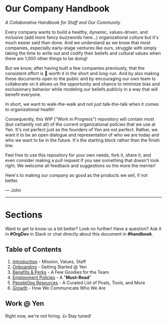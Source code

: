 # Our Company Handbook
*A Collaborative Handbook for Staff and Our Community*

Every company wants to build a healthy, dynamic, values-driven, and inclusive (add more fancy buzzwords here...) organizational culture but it's much easier said than done. And we understand as we know that most companies, especially early-stage ventures like ours, struggle with simply taking the time to write out and codify their beliefs and cultural values when there are 1,000 other things to be doing!

But we know, after having built a few companies previously, that the consistent effort is :100: worth it in the short and long-run. And by also making these documents open to the public and by encouraging our own team to collaborate on it allows us the opportunity and chance to minimize bias and exclusionary behavior while modeling our beliefs publicly in a way that will benefit everyone.

In short, we want to walk-the-walk and not just talk-the-talk when it comes to organizational health!

Consequently, this WIP ("Work in Progress") repository will contain most (but certaintly not all) of the current organizational policies that we use at Yen. It's not perfect just as the founders of Yen are not perfect. Rather, we want it to be an open dialogue and representation of who we are today and who we want to be in the future. It's the starting block rather than the finish line.

Feel free to use this repository for your own needs, fork it, share it, and even consider making a pull request if you see something that doesn't look right. We welcome all feedback and suggestions so the more the merrier!

Here's to making our company as good as the products we sell, if not better.

— John

***

# Sections

Want to get to know us a bit better? Look no further! Have a question? Ask it in **#OrgDev** in Slack or chat directly about this document in **#handbook**.	

## Table of Contents

1. [Introduction](###) - Mission, Values, Staff
2. [Onboarding](https://github.com/pinpt/handbook/blob/master/1-onboarding.md) - Getting Started @ Yen
2. [Benefits & Perks](https://github.com/pinpt/handbook/blob/master/2-benefits.md) - A Few Goodies for the Team
3. [Employment Policies](https://github.com/pinpt/handbook/blob/master/3-employment.md) - A "**Must-Read**"
4. [PeopleOps Resources](https://github.com/pinpt/handbook/blob/master/5-resources.md) - A Curated List of Posts, Tools, and More
5. [Growth](https://github.com/pinpt/growth) - How We Communicate Who We Are

## Work @ Yen

Right now, we're not hiring. :thumbsup: Stay tuned!
